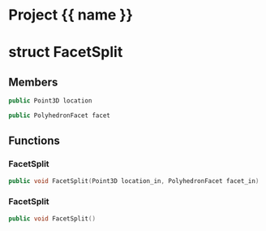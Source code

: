 <script setup>
import {useRoute} from 'vitepress'
const {path} = useRoute()
const tokens = path.split('/')
const words = tokens[2].split('-');
for (let i = 0; i < words.length; i++) {
    words[i] = words[i].charAt(0).toUpperCase() + words[i].slice(1);
    words[i] = words[i].replace('geode', 'Geode')
}
const name = words.join('-');
</script>
# Project {{ name }}

# struct FacetSplit


## Members

```cpp
public Point3D location

```

```cpp
public PolyhedronFacet facet

```



## Functions

### FacetSplit

```cpp
public void FacetSplit(Point3D location_in, PolyhedronFacet facet_in)
```


### FacetSplit

```cpp
public void FacetSplit()
```




